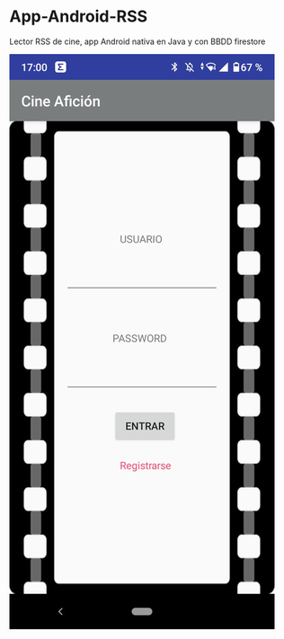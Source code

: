 # App-Android-RSS
Lector RSS de cine, app Android nativa en Java y con BBDD firestore

![](./imagenes/imagen1.jpeg)
